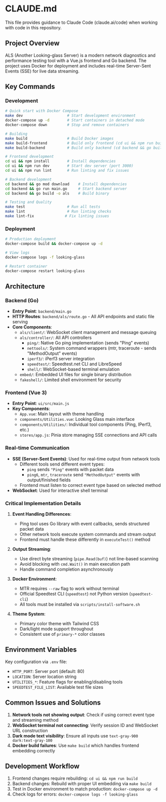 # CLAUDE.md

This file provides guidance to Claude Code (claude.ai/code) when working with code in this repository.

## Project Overview

ALS (Another Looking-glass Server) is a modern network diagnostics and performance testing tool with a Vue.js frontend and Go backend. The project uses Docker for deployment and includes real-time Server-Sent Events (SSE) for live data streaming.

## Key Commands

### Development
```bash
# Quick start with Docker Compose
make dev                    # Start development environment
docker-compose up -d        # Start containers in detached mode
docker-compose down         # Stop and remove containers

# Building
make build                  # Build Docker images
make build-frontend         # Build only frontend (cd ui && npm run build)
make build-backend          # Build only backend (cd backend && go build -o als)

# Frontend development
cd ui && npm install        # Install dependencies
cd ui && npm run dev        # Start dev server (port 3000)
cd ui && npm run lint       # Run linting and fix issues

# Backend development
cd backend && go mod download    # Install dependencies
cd backend && go run main.go     # Start backend server
cd backend && go build -o als    # Build binary

# Testing and Quality
make test                   # Run all tests
make lint                   # Run linting checks
make lint-fix              # Fix linting issues
```

### Deployment
```bash
# Production deployment
docker-compose build && docker-compose up -d

# View logs
docker-compose logs -f looking-glass

# Restart container
docker-compose restart looking-glass
```

## Architecture

### Backend (Go)
- **Entry Point**: `backend/main.go`
- **HTTP Routes**: `backend/als/route.go` - All API endpoints and static file serving
- **Core Components**:
  - `als/client/`: WebSocket client management and message queuing
  - `als/controller/`: All API controllers
    - `ping/`: Native Go ping implementation (sends "Ping" events)
    - `nettools/`: System command wrappers (mtr, traceroute - sends "MethodOutput" events)
    - `iperf3/`: iPerf3 server integration
    - `speedtest/`: Speedtest.net CLI and LibreSpeed
    - `shell/`: WebSocket-based terminal emulation
  - `embed/`: Embedded UI files for single binary distribution
  - `fakeshell/`: Limited shell environment for security

### Frontend (Vue 3)
- **Entry Point**: `ui/src/main.js`
- **Key Components**:
  - `App.vue`: Main layout with theme handling
  - `components/Utilities.vue`: Looking Glass main interface
  - `components/Utilities/`: Individual tool components (Ping, IPerf3, etc.)
  - `stores/app.js`: Pinia store managing SSE connections and API calls

### Real-time Communication
- **SSE (Server-Sent Events)**: Used for real-time output from network tools
  - Different tools send different event types:
    - `ping` sends `"Ping"` events with packet data
    - `ping6`, `mtr`, `traceroute` send `"MethodOutput"` events with output/finished fields
  - Frontend must listen to correct event type based on selected method
- **WebSocket**: Used for interactive shell terminal

### Critical Implementation Details

1. **Event Handling Differences**:
   - Ping tool uses Go library with event callbacks, sends structured packet data
   - Other network tools execute system commands and stream output
   - Frontend must handle these differently in `executeTest()` method

2. **Output Streaming**:
   - Use direct byte streaming (`pipe.Read(buf)`) not line-based scanning
   - Avoid blocking with `cmd.Wait()` in main execution path
   - Handle command completion asynchronously

3. **Docker Environment**:
   - MTR requires `--raw` flag to work without terminal
   - Official Speedtest CLI (`speedtest`) not Python version (`speedtest-cli`)
   - All tools must be installed via `scripts/install-software.sh`

4. **Theme System**:
   - Primary color theme with Tailwind CSS
   - Dark/light mode support throughout
   - Consistent use of `primary-*` color classes

## Environment Variables

Key configuration via `.env` file:
- `HTTP_PORT`: Server port (default: 80)
- `LOCATION`: Server location string
- `UTILITIES_*`: Feature flags for enabling/disabling tools
- `SPEEDTEST_FILE_LIST`: Available test file sizes

## Common Issues and Solutions

1. **Network tools not showing output**: Check if using correct event type and streaming method
2. **WebSocket terminal not connecting**: Verify session ID and WebSocket URL construction
3. **Dark mode text visibility**: Ensure all inputs use `text-gray-900 dark:text-gray-100`
4. **Docker build failures**: Use `make build` which handles frontend embedding correctly

## Development Workflow

1. Frontend changes require rebuilding: `cd ui && npm run build`
2. Backend changes: Rebuild with proper UI embedding via `make build`
3. Test in Docker environment to match production: `docker-compose up -d`
4. Check logs for errors: `docker-compose logs -f looking-glass`